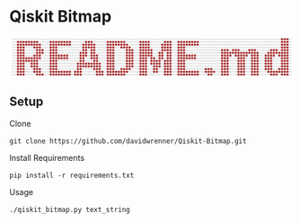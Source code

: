 # Qiskit Bitmap

![Example generated with input 'README.md'](example.png)

## Setup
Clone
```
git clone https://github.com/davidwrenner/Qiskit-Bitmap.git
```
Install Requirements
```
pip install -r requirements.txt
```
Usage
```
./qiskit_bitmap.py text_string
```

